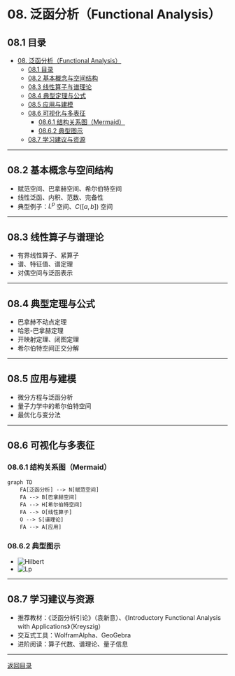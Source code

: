 # 08. 泛函分析（Functional Analysis）

## 08.1 目录

- [08. 泛函分析（Functional Analysis）](#08-泛函分析functional-analysis)
  - [08.1 目录](#081-目录)
  - [08.2 基本概念与空间结构](#082-基本概念与空间结构)
  - [08.3 线性算子与谱理论](#083-线性算子与谱理论)
  - [08.4 典型定理与公式](#084-典型定理与公式)
  - [08.5 应用与建模](#085-应用与建模)
  - [08.6 可视化与多表征](#086-可视化与多表征)
    - [08.6.1 结构关系图（Mermaid）](#0861-结构关系图mermaid)
    - [08.6.2 典型图示](#0862-典型图示)
  - [08.7 学习建议与资源](#087-学习建议与资源)

---

## 08.2 基本概念与空间结构

- 赋范空间、巴拿赫空间、希尔伯特空间
- 线性泛函、内积、范数、完备性
- 典型例子：$L^p$ 空间、$C([a,b])$ 空间

---

## 08.3 线性算子与谱理论

- 有界线性算子、紧算子
- 谱、特征值、谱定理
- 对偶空间与泛函表示

---

## 08.4 典型定理与公式

- 巴拿赫不动点定理
- 哈恩-巴拿赫定理
- 开映射定理、闭图定理
- 希尔伯特空间正交分解

---

## 08.5 应用与建模

- 微分方程与泛函分析
- 量子力学中的希尔伯特空间
- 最优化与变分法

---

## 08.6 可视化与多表征

### 08.6.1 结构关系图（Mermaid）

```mermaid
graph TD
    FA[泛函分析] --> N[赋范空间]
    FA --> B[巴拿赫空间]
    FA --> H[希尔伯特空间]
    FA --> O[线性算子]
    O --> S[谱理论]
    FA --> A[应用]
```

### 08.6.2 典型图示

- ![Hilbert](https://latex.codecogs.com/svg.image?\mathcal{H})
- ![Lp](https://latex.codecogs.com/svg.image?L^p([a,b]))

---

## 08.7 学习建议与资源

- 推荐教材：《泛函分析引论》（袁新意）、《Introductory Functional Analysis with Applications》（Kreyszig）
- 交互式工具：WolframAlpha、GeoGebra
- 进阶阅读：算子代数、谱理论、量子信息

---

[返回目录](#081-目录)
